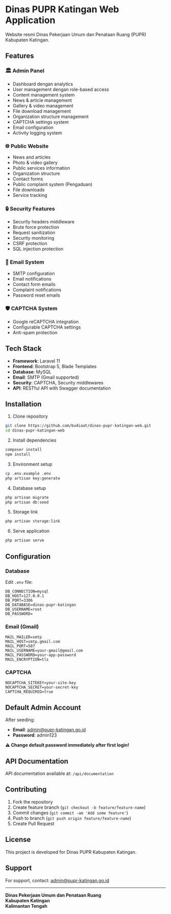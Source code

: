 # Dinas PUPR Katingan Web Application

Website resmi Dinas Pekerjaan Umum dan Penataan Ruang (PUPR) Kabupaten Katingan.

## Features

### 🏛️ Admin Panel
- Dashboard dengan analytics
- User management dengan role-based access
- Content management system
- News & article management
- Gallery & video management
- File download management
- Organization structure management
- CAPTCHA settings system
- Email configuration
- Activity logging system

### 🌐 Public Website
- News and articles
- Photo & video gallery
- Public services information
- Organization structure
- Contact forms
- Public complaint system (Pengaduan)
- File downloads
- Service tracking

### 🔒 Security Features
- Security headers middleware
- Brute force protection
- Request sanitization
- Security monitoring
- CSRF protection
- SQL injection protection

### 📧 Email System
- SMTP configuration
- Email notifications
- Contact form emails
- Complaint notifications
- Password reset emails

### 🛡️ CAPTCHA System
- Google reCAPTCHA integration
- Configurable CAPTCHA settings
- Anti-spam protection

## Tech Stack

- **Framework**: Laravel 11
- **Frontend**: Bootstrap 5, Blade Templates
- **Database**: MySQL
- **Email**: SMTP (Gmail supported)
- **Security**: CAPTCHA, Security middlewares
- **API**: RESTful API with Swagger documentation

## Installation

1. Clone repository
```bash
git clone https://github.com/budiaat/dinas-pupr-katingan-web.git
cd dinas-pupr-katingan-web
```

2. Install dependencies
```bash
composer install
npm install
```

3. Environment setup
```bash
cp .env.example .env
php artisan key:generate
```

4. Database setup
```bash
php artisan migrate
php artisan db:seed
```

5. Storage link
```bash
php artisan storage:link
```

6. Serve application
```bash
php artisan serve
```

## Configuration

### Database
Edit `.env` file:
```
DB_CONNECTION=mysql
DB_HOST=127.0.0.1
DB_PORT=3306
DB_DATABASE=dinas-pupr-katingan
DB_USERNAME=root
DB_PASSWORD=
```

### Email (Gmail)
```
MAIL_MAILER=smtp
MAIL_HOST=smtp.gmail.com
MAIL_PORT=587
MAIL_USERNAME=your-gmail@gmail.com
MAIL_PASSWORD=your-app-password
MAIL_ENCRYPTION=tls
```

### CAPTCHA
```
NOCAPTCHA_SITEKEY=your-site-key
NOCAPTCHA_SECRET=your-secret-key
CAPTCHA_REQUIRED=true
```

## Default Admin Account

After seeding:
- **Email**: admin@pupr-katingan.go.id
- **Password**: admin123

**⚠️ Change default password immediately after first login!**

## API Documentation

API documentation available at: `/api/documentation`

## Contributing

1. Fork the repository
2. Create feature branch (`git checkout -b feature/feature-name`)
3. Commit changes (`git commit -am 'Add some feature'`)
4. Push to branch (`git push origin feature/feature-name`)
5. Create Pull Request

## License

This project is developed for Dinas PUPR Kabupaten Katingan.

## Support

For support, contact: admin@pupr-katingan.go.id

---

**Dinas Pekerjaan Umum dan Penataan Ruang**  
**Kabupaten Katingan**  
**Kalimantan Tengah**

